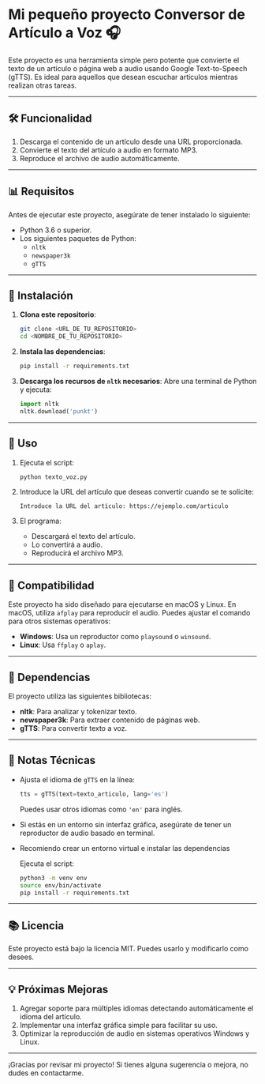 # Mi pequeño proyecto Conversor de Artículo a Voz 🎧

Este proyecto es una herramienta simple pero potente que convierte el texto de un artículo o página web a audio usando Google Text-to-Speech (gTTS). Es ideal para aquellos que desean escuchar artículos mientras realizan otras tareas.

---

## 🛠️ Funcionalidad
1. Descarga el contenido de un artículo desde una URL proporcionada.
2. Convierte el texto del artículo a audio en formato MP3.
3. Reproduce el archivo de audio automáticamente.

---

## 📊 Requisitos

Antes de ejecutar este proyecto, asegúrate de tener instalado lo siguiente:
- Python 3.6 o superior.
- Los siguientes paquetes de Python:
  - `nltk`
  - `newspaper3k`
  - `gTTS`

---

## 🚀 Instalación

1. **Clona este repositorio**:
   ```bash
   git clone <URL_DE_TU_REPOSITORIO>
   cd <NOMBRE_DE_TU_REPOSITORIO>
   ```

2. **Instala las dependencias**:
   ```bash
   pip install -r requirements.txt
   ```

3. **Descarga los recursos de `nltk` necesarios**:
   Abre una terminal de Python y ejecuta:
   ```python
   import nltk
   nltk.download('punkt')
   ```

---

## 🔧 Uso

1. Ejecuta el script:
   ```bash
   python texto_voz.py
   ```

2. Introduce la URL del artículo que deseas convertir cuando se te solicite:
   ```text
   Introduce la URL del artículo: https://ejemplo.com/articulo
   ```

3. El programa:
   - Descargará el texto del artículo.
   - Lo convertirá a audio.
   - Reproducirá el archivo MP3.

---

## 🔄 Compatibilidad

Este proyecto ha sido diseñado para ejecutarse en macOS y Linux. En macOS, utiliza `afplay` para reproducir el audio. Puedes ajustar el comando para otros sistemas operativos:
- **Windows**: Usa un reproductor como `playsound` o `winsound`.
- **Linux**: Usa `ffplay` o `aplay`.

---

## 📄 Dependencias

El proyecto utiliza las siguientes bibliotecas:
- **nltk**: Para analizar y tokenizar texto.
- **newspaper3k**: Para extraer contenido de páginas web.
- **gTTS**: Para convertir texto a voz.

---

## 📝 Notas Técnicas
- Ajusta el idioma de `gTTS` en la línea:
  ```python
  tts = gTTS(text=texto_articulo, lang='es')
  ```
  Puedes usar otros idiomas como `'en'` para inglés.

- Si estás en un entorno sin interfaz gráfica, asegúrate de tener un reproductor de audio basado en terminal.

- Recomiendo crear un entorno virtual e instalar las dependencias

   Ejecuta el script:
   ```bash
   python3 -m venv env
   source env/bin/activate
   pip install -r requirements.txt
   ```

---

## 📚 Licencia

Este proyecto está bajo la licencia MIT. Puedes usarlo y modificarlo como desees. 

---

## 💡 Próximas Mejoras

1. Agregar soporte para múltiples idiomas detectando automáticamente el idioma del artículo.
2. Implementar una interfaz gráfica simple para facilitar su uso.
3. Optimizar la reproducción de audio en sistemas operativos Windows y Linux.

---

¡Gracias por revisar mi proyecto! Si tienes alguna sugerencia o mejora, no dudes en contactarme.
